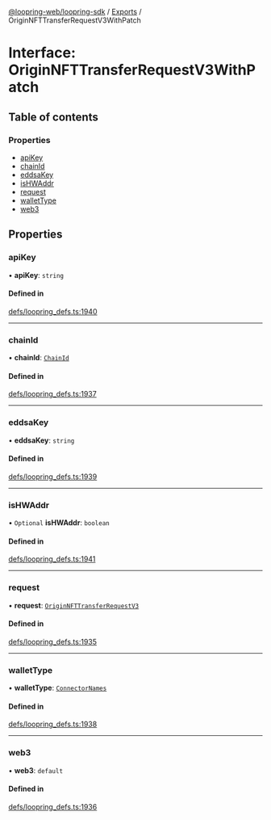 [@loopring-web/loopring-sdk](../README.md) / [Exports](../modules.md) / OriginNFTTransferRequestV3WithPatch

# Interface: OriginNFTTransferRequestV3WithPatch

## Table of contents

### Properties

- [apiKey](OriginNFTTransferRequestV3WithPatch.md#apikey)
- [chainId](OriginNFTTransferRequestV3WithPatch.md#chainid)
- [eddsaKey](OriginNFTTransferRequestV3WithPatch.md#eddsakey)
- [isHWAddr](OriginNFTTransferRequestV3WithPatch.md#ishwaddr)
- [request](OriginNFTTransferRequestV3WithPatch.md#request)
- [walletType](OriginNFTTransferRequestV3WithPatch.md#wallettype)
- [web3](OriginNFTTransferRequestV3WithPatch.md#web3)

## Properties

### apiKey

• **apiKey**: `string`

#### Defined in

[defs/loopring_defs.ts:1940](https://github.com/Loopring/loopring_sdk/blob/5861d10/src/defs/loopring_defs.ts#L1940)

___

### chainId

• **chainId**: [`ChainId`](../enums/ChainId.md)

#### Defined in

[defs/loopring_defs.ts:1937](https://github.com/Loopring/loopring_sdk/blob/5861d10/src/defs/loopring_defs.ts#L1937)

___

### eddsaKey

• **eddsaKey**: `string`

#### Defined in

[defs/loopring_defs.ts:1939](https://github.com/Loopring/loopring_sdk/blob/5861d10/src/defs/loopring_defs.ts#L1939)

___

### isHWAddr

• `Optional` **isHWAddr**: `boolean`

#### Defined in

[defs/loopring_defs.ts:1941](https://github.com/Loopring/loopring_sdk/blob/5861d10/src/defs/loopring_defs.ts#L1941)

___

### request

• **request**: [`OriginNFTTransferRequestV3`](OriginNFTTransferRequestV3.md)

#### Defined in

[defs/loopring_defs.ts:1935](https://github.com/Loopring/loopring_sdk/blob/5861d10/src/defs/loopring_defs.ts#L1935)

___

### walletType

• **walletType**: [`ConnectorNames`](../enums/ConnectorNames.md)

#### Defined in

[defs/loopring_defs.ts:1938](https://github.com/Loopring/loopring_sdk/blob/5861d10/src/defs/loopring_defs.ts#L1938)

___

### web3

• **web3**: `default`

#### Defined in

[defs/loopring_defs.ts:1936](https://github.com/Loopring/loopring_sdk/blob/5861d10/src/defs/loopring_defs.ts#L1936)
